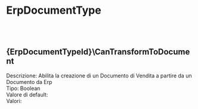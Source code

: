 # ErpDocumentType

<br><br> 

{ErpDocumentTypeId}\CanTransformToDocument 
---
Descrizione:  Abilita la creazione di un Documento di Vendita a partire da un Documento da Erp <br> 
Tipo: Boolean <br> 
Valore di default:  <br>
Valori:
<ul> 
</ul><br>

